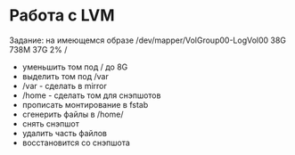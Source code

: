 # Работа с LVM

Задание:
на имеющемся образе
/dev/mapper/VolGroup00-LogVol00 38G 738M 37G 2% /

* уменьшить том под / до 8G
* выделить том под /var
* /var - сделать в mirror
* /home - сделать том для снэпшотов
* прописать монтирование в fstab
* сгенерить файлы в /home/
* снять снэпшот
* удалить часть файлов
* восстановится со снэпшота

